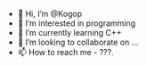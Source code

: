 - 👋 Hi, I’m @Kogop
- 👀 I’m interested in programming
- 🌱 I’m currently learning C++
- 💞️ I’m looking to collaborate on ...
- 📫 How to reach me - ???.

<!---
Kogop/Kogop is a ✨ special ✨ repository because its `README.md` (this file) appears on your GitHub profile.
You can click the Preview link to take a look at your changes.
--->
